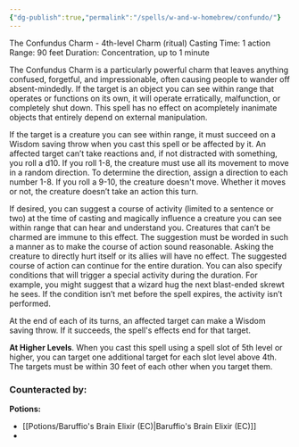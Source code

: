 ```yaml
---
{"dg-publish":true,"permalink":"/spells/w-and-w-homebrew/confundo/"}
---
```


The Confundus Charm - 4th-level Charm (ritual)
Casting Time: 1 action
Range: 90 feet
Duration: Concentration, up to 1 minute

The Confundus Charm is a particularly powerful charm that leaves anything confused, forgetful, and impressionable, often causing people to wander off absent-mindedly. If the target is an object you can see within range that operates or functions on its own, it will operate erratically, malfunction, or completely shut down. This spell has no effect on acompletely inanimate objects that entirely depend on external manipulation.

If the target is a creature you can see within range, it must succeed on a Wisdom saving throw when you cast this spell or be affected by it. An affected target can’t take reactions and, if not distracted with something, you roll a d10. If you roll 1-8, the creature must use all its movement to move in a random direction. To determine the direction, assign a direction to each number 1-8. If you roll a 9-10, the creature doesn't move. Whether it moves or not, the creature doesn’t take an action this turn.

If desired, you can suggest a course of activity (limited to a sentence or two) at the time of casting and magically influence a creature you can see within range that can hear and understand you. Creatures that can’t be charmed are immune to this effect. The suggestion must be worded in such a manner as to make the course of action sound reasonable. Asking the creature to directly hurt itself or its allies will have no effect. The suggested course of action can continue for the entire duration. You can also specify conditions that will trigger a special activity during the duration. For example, you might suggest that a wizard hug the next blast-ended skrewt he sees. If the condition isn’t met before the spell expires, the activity isn’t performed.

At the end of each of its turns, an affected target can make a Wisdom saving throw. If it succeeds, the spell's effects end for that target.

**At Higher Levels**. When you cast this spell using a spell slot of 5th level or higher, you can target one additional target for each slot level above 4th. The targets must be within 30 feet of each other when you target them.

### Counteracted by:
**Potions:**
- [[Potions/Baruffio's Brain Elixir (EC)\|Baruffio's Brain Elixir (EC)]]
- 